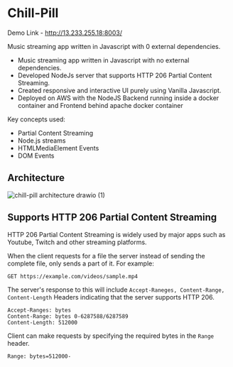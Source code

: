 # Chill-Pill
Demo Link - http://13.233.255.18:8003/

Music streaming app written in Javascript with 0 external dependencies. 
- Music streaming app written in Javascript with no external dependencies.  
- Developed NodeJs server that supports HTTP 206 Partial Content Streaming.  
- Created responsive and interactive UI purely using Vanilla Javascript.   
- Deployed on AWS with the NodeJS Backend running inside a docker container and Frontend behind apache 
docker container

Key concepts used:
- Partial Content Streaming
- Node.js streams
- HTMLMediaElement Events
- DOM Events

## Architecture

![chill-pill architecture drawio (1)](https://github.com/ChiragBolakani/chill-pill/assets/62014238/0c8a3a9a-7c68-4541-9ec6-903d890232f6)


## Supports HTTP 206 Partial Content Streaming
HTTP 206 Partial Content Streaming is widely used by major apps such as Youtube, Twitch and other streaming platforms. 

When the client requests for a file the server instead of sending the complete file, only sends a part of it.
For example:

```http  
GET https://example.com/videos/sample.mp4
```

The server's response to this will include `Accept-Raneges, Content-Range, Content-Length` Headers indicating that the server supports HTTP 206.

```http HTTP/1.1 206 Partial Content
Accept-Ranges: bytes
Content-Range: bytes 0-6287588/6287589
Content-Length: 512000
```

Client can make requests by specifying the required bytes in the `Range` header. 
```http
Range: bytes=512000-
```
